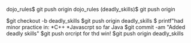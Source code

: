 dojo_rules$ git push origin
dojo_rules (deadly_skills)$ git push origin


$git checkout -b deadly_skills
$git push origin deadly_skills
$ printf"had minor practice in:
*C++
*Javascrpt
so far Java
$git commit -am "Added deadly skills"
$git push orcript for thd win!
$git push origin deadly_skills

